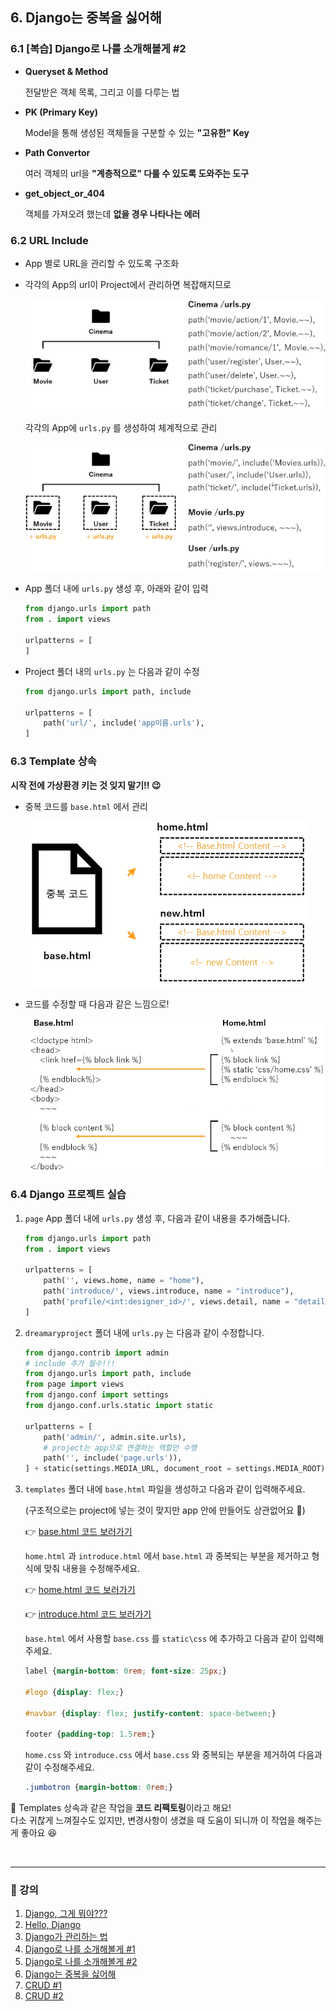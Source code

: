 ## 6. Django는 중복을 싫어해

### 6.1 [복습] Django로 나를 소개해볼게 #2

- **Queryset & Method**

    전달받은 객체 목록, 그리고 이를 다루는 법

- **PK (Primary Key)**

    Model을 통해 생성된 객체들을 구분할 수 있는 **"고유한" Key**

- **Path Convertor**

    여러 객체의 url을 **"계층적으로" 다룰 수 있도록 도와주는 도구**

- **get_object_or_404**

    객체를 가져오려 했는데 **없을 경우 나타나는 에러**

### 6.2 URL Include

- App 별로 URL을 관리할 수 있도록 구조화
- 각각의 App의 url이 Project에서 관리하면 복잡해지므로

    ![url 분리 전](../img/lecture6(1).png)

    각각의 App에 `urls.py` 를 생성하여 체계적으로 관리

    ![url 분리 후](../img/lecture6(2).png)

- App 폴더 내에 `urls.py` 생성 후, 아래와 같이 입력

    ```python
    from django.urls import path
    from . import views

    urlpatterns = [
    ]
    ```

- Project 폴더 내의 `urls.py` 는 다음과 같이 수정

    ```python
    from django.urls import path, include

    urlpatterns = [
        path('url/', include('app이름.urls'),
    ]
    ```

### 6.3 Template 상속

**시작 전에 가상환경 키는 것 잊지 말기!! 😉**

- 중복 코드를 `base.html` 에서 관리

    ![base.html](../img/lecture6(3).png)

- 코드를 수정할 때 다음과 같은 느낌으로!

    ![base.html로 코드 리팩토링 하는 법](../img/lecture6(4).png)

### 6.4 Django 프로젝트 실습


1. `page` App 폴더 내에 `urls.py` 생성 후, 다음과 같이 내용을 추가해줍니다.

    ```python
    from django.urls import path
    from . import views

    urlpatterns = [
        path('', views.home, name = "home"),
        path('introduce/', views.introduce, name = "introduce"),
        path('profile/<int:designer_id>/', views.detail, name = "detail"),
    ]
    ```

2. `dreamaryproject` 폴더 내에 `urls.py` 는 다음과 같이 수정합니다.

    ```python
    from django.contrib import admin
    # include 추가 필수!!!
    from django.urls import path, include
    from page import views
    from django.conf import settings
    from django.conf.urls.static import static

    urlpatterns = [
        path('admin/', admin.site.urls),
        # project는 app으로 연결하는 역할만 수행
        path('', include('page.urls')),
    ] + static(settings.MEDIA_URL, document_root = settings.MEDIA_ROOT)
    ```

3. `templates` 폴더 내에 `base.html` 파일을 생성하고 다음과 같이 입력해주세요.

    (구조적으로는 project에 넣는 것이 맞지만 app 안에 만들어도 상관없어요 🙂)

    👉 [base.html 코드 보러가기](https://gist.github.com/Kim-SuBin/8df0be8091fd508db37d0312170b963b)

    `home.html` 과 `introduce.html` 에서 `base.html` 과 중복되는 부분을 제거하고 형식에 맞춰 내용을 수정해주세요.

    👉 [home.html 코드 보러가기](https://gist.github.com/Kim-SuBin/fab742127ed221af88db6dfc1d5553d5)

    👉 [introduce.html 코드 보러가기](https://gist.github.com/Kim-SuBin/6bf49a37a63b808efa164a02a3816446)

    `base.html` 에서 사용할 `base.css` 를 `static\css` 에 추가하고 다음과 같이 입력해주세요.

    ```css
    label {margin-bottom: 0rem; font-size: 25px;}

    #logo {display: flex;}

    #navbar {display: flex; justify-content: space-between;}

    footer {padding-top: 1.5rem;}
    ```

    `home.css` 와 `introduce.css` 에서 `base.css` 와 중복되는 부분을 제거하여 다음과 같이 수정해주세요.

    ```css
    .jumbotron {margin-bottom: 0rem;}
    ```

📌 Templates 상속과 같은 작업을 **코드 리팩토링**이라고 해요! <br />
다소 귀찮게 느껴질수도 있지만, 변경사항이 생겼을 때 도움이 되니까 이 작업을 해주는 게 좋아요 😆


<br />

---

### 📝 강의
1. [Django,  그게 뭐야???](./lecture_1.md)
2. [Hello, Django](./lecture_2.md)
3. [Django가 관리하는 법](./lecture_3.md)
4. [Django로 나를 소개해볼게 #1](./lecture_4.md)
5. [Django로 나를 소개해볼게 #2](./lecture_5.md)
6. [Django는 중복을 싫어해](./lecture_6.md)
7. [CRUD #1](./lecture_7.md)
8. [CRUD #2](./lecture_8.md)